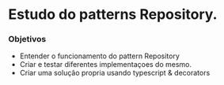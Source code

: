 # Estudo do patterns Repository.

### Objetivos

- Entender o funcionamento do pattern Repository
- Criar e testar diferentes implementaçoes do mesmo.
- Criar uma solução propria usando typescript & decorators